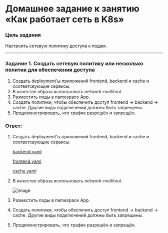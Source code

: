 # Домашнее задание к занятию «Как работает сеть в K8s»

### Цель задания

Настроить сетевую политику доступа к подам.

----

### Задание 1. Создать сетевую политику или несколько политик для обеспечения доступа

1. Создать deployment'ы приложений frontend, backend и cache и соответсвующие сервисы.
2. В качестве образа использовать network-multitool.
3. Разместить поды в namespace App.
4. Создать политики, чтобы обеспечить доступ frontend -> backend -> cache. Другие виды подключений должны быть запрещены.
5. Продемонстрировать, что трафик разрешён и запрещён.

### Ответ:

1. Создать deployment'ы приложений frontend, backend и cache и соответсвующие сервисы.

   [backend.yaml](https://github.com/askarpoff/kuber_ex13/blob/main/manifests/main/backend.yaml)

   [frontend.yaml](https://github.com/askarpoff/kuber_ex13/blob/main/manifests/main/frontend.yaml)

    [cache.yaml](https://github.com/askarpoff/kuber_ex13/blob/main/manifests/main/cache.yaml)
   
3. В качестве образа использовать network-multitool.
   
   ![image](https://github.com/askarpoff/kuber_ex13/assets/108946489/535eca37-9dcc-46d3-803a-f8a561f62fd8)
   
4. Разместить поды в namespace App.
   
5. Создать политики, чтобы обеспечить доступ frontend -> backend -> cache. Другие виды подключений должны быть запрещены.
   
4. Продемонстрировать, что трафик разрешён и запрещён.

